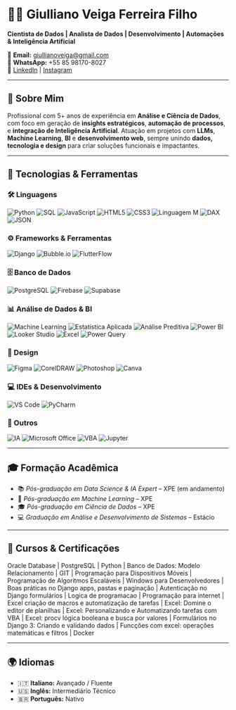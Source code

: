 # 👨‍💻 Giulliano Veiga Ferreira Filho

**Cientista de Dados | Analista de Dados | Desenvolvimento | Automações & Inteligência Artificial**

📧 **Email:** giullianoveiga@gmail.com  
📱 **WhatsApp:** +55 85 98170-8027  
🔗 [LinkedIn](https://www.linkedin.com/in/giulliano-veiga) | [Instagram](https://www.instagram.com/giullianoveiga)

---

## 🧠 Sobre Mim

Profissional com 5+ anos de experiência em **Análise e Ciência de Dados**, com foco em geração de **insights estratégicos**, **automação de processos**, e **integração de Inteligência Artificial**. Atuação em projetos com **LLMs**, **Machine Learning**, **BI** e **desenvolvimento web**, sempre unindo **dados, tecnologia e design** para criar soluções funcionais e impactantes.

---

## 🚀 Tecnologias & Ferramentas

### 🛠️ Linguagens
![Python](https://img.shields.io/badge/Python-3776AB?style=for-the-badge&logo=python&logoColor=white)
![SQL](https://img.shields.io/badge/SQL-4479A1?style=for-the-badge&logo=postgresql&logoColor=white)
![JavaScript](https://img.shields.io/badge/JavaScript-F7DF1E?style=for-the-badge&logo=javascript&logoColor=black)
![HTML5](https://img.shields.io/badge/HTML5-E34F26?style=for-the-badge&logo=html5&logoColor=white)
![CSS3](https://img.shields.io/badge/CSS3-1572B6?style=for-the-badge&logo=css3&logoColor=white)
![Linguagem M](https://img.shields.io/badge/Linguagem%20M-107C41?style=for-the-badge)
![DAX](https://img.shields.io/badge/DAX-FFB900?style=for-the-badge)
![JSON](https://img.shields.io/badge/JSON-000000?style=for-the-badge&logo=json&logoColor=white)

### ⚙️ Frameworks & Ferramentas
![Django](https://img.shields.io/badge/Django-092E20?style=for-the-badge&logo=django&logoColor=white)
![Bubble.io](https://img.shields.io/badge/Bubble.io-1A73E8?style=for-the-badge&logo=bubble&logoColor=white)
![FlutterFlow](https://img.shields.io/badge/FlutterFlow-7B61FF?style=for-the-badge&logo=flutter&logoColor=white)

### 🗄️ Banco de Dados
![PostgreSQL](https://img.shields.io/badge/PostgreSQL-336791?style=for-the-badge&logo=postgresql&logoColor=white)
![Firebase](https://img.shields.io/badge/Firebase-FFCA28?style=for-the-badge&logo=firebase&logoColor=black)
![Supabase](https://img.shields.io/badge/Supabase-3ECF8E?style=for-the-badge&logo=supabase&logoColor=white)

### 📊 Análise de Dados & BI
![Machine Learning](https://img.shields.io/badge/Machine%20Learning-009688?style=for-the-badge)
![Estatística Aplicada](https://img.shields.io/badge/Estatística%20Aplicada-795548?style=for-the-badge)
![Análise Preditiva](https://img.shields.io/badge/Análise%20Preditiva-4CAF50?style=for-the-badge)
![Power BI](https://img.shields.io/badge/Power%20BI-F2C811?style=for-the-badge&logo=powerbi&logoColor=black)
![Looker Studio](https://img.shields.io/badge/Looker%20Studio-4285F4?style=for-the-badge&logo=looker&logoColor=white)
![Excel](https://img.shields.io/badge/Excel-217346?style=for-the-badge&logo=microsoft-excel&logoColor=white)
![Power Query](https://img.shields.io/badge/Power%20Query-00C896?style=for-the-badge&logo=microsoft&logoColor=white)

### 🎨 Design
![Figma](https://img.shields.io/badge/Figma-F24E1E?style=for-the-badge&logo=figma&logoColor=white)
![CorelDRAW](https://img.shields.io/badge/CorelDRAW-009541?style=for-the-badge&logo=coreldraw&logoColor=white)
![Photoshop](https://img.shields.io/badge/Photoshop-31A8FF?style=for-the-badge&logo=adobephotoshop&logoColor=white)
![Canva](https://img.shields.io/badge/Canva-00C4CC?style=for-the-badge&logo=canva&logoColor=white)

### 💻 IDEs & Desenvolvimento
![VS Code](https://img.shields.io/badge/VSCode-007ACC?style=for-the-badge&logo=visualstudiocode&logoColor=white)
![PyCharm](https://img.shields.io/badge/PyCharm-000000?style=for-the-badge&logo=pycharm&logoColor=white)

### 🔧 Outros
![IA](https://img.shields.io/badge/Inteligência%20Artificial-7E57C2?style=for-the-badge)
![Microsoft Office](https://img.shields.io/badge/Microsoft%20Office-D83B01?style=for-the-badge&logo=microsoft-office&logoColor=white)
![VBA](https://img.shields.io/badge/Excel%20VBA-217346?style=for-the-badge)
![Jupyter](https://img.shields.io/badge/Jupyter-FA0F00?style=for-the-badge&logo=jupyter&logoColor=white)

---

## 🎓 Formação Acadêmica

- 📚 *Pós-graduação em Data Science & IA Expert* – XPE (em andamento)  
- 🤖 *Pós-graduação em Machine Learning* – XPE  
- 🎓 *Pós-graduação em Ciência de Dados* – XPE  
- 💻 *Graduação em Análise e Desenvolvimento de Sistemas* – Estácio

---

## 📘 Cursos & Certificações

Oracle Database | PostgreSQL | Python | Banco de Dados: Modelo Relacionamento | GIT | Programação para Dispositivos Móveis | Programação de Algoritmos Escaláveis | Windows para Desenvolvedores | Boas práticas no Django apps, pastas e paginação | Autenticação no Django formulários | Logica de programacao | Programação para internet | Excel criação de macros e automatização de tarefas | Excel: Domine o editor de planilhas | Excel: Personalizando e Automatizando tarefas com VBA | Excel: procv lógica booleana e busca por valores | Formulários no Django 3: Criando e validando dados | Funcções com excel: operações matemáticas e filtros | Docker

---

## 🌍 Idiomas

- 🇮🇹 **Italiano:** Avançado / Fluente  
- 🇺🇸 **Inglês:** Intermediário Técnico  
- 🇧🇷 **Português:** Nativo
